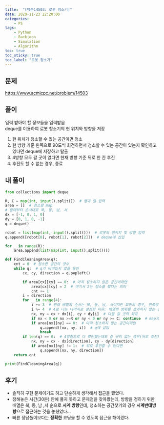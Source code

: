 ```yaml
---
title:  "[백준14503: 로봇 청소기]"
date: 2020-11-23 22:20:00
categories:
    - PS
tags:
    - Python
    - Baekjoon
    - Simulation
    - Algorithm
toc: true
toc_sticky: true
toc_label: "로봇 청소기"
---
```

## 문제 
<https://www.acmicpc.net/problem/14503>


## 풀이
입력 받아야 할 정보들을 입력받음<br>
deque를 이용하여 로봇 청소기의 현 위치와 방향을 저장<br>
1. 현 위치가 청소할 수 있는 공간이면 청소
2. 현 방향 기준 왼쪽으로 90도씩 회전하면서 청소할 수 있는 공간이 있는지 확인하고 있다면 deque에 저장하고 탈출
3. 4방향 모두 갈 곳이 없다면 현재 방향 기준 뒤로 한 칸 후진
4. 후진도 할 수 없는 경우, 종료

## 내 풀이
```python
from collections import deque

R, C = map(int, input().split())  # 행과 열 입력
area = []  # 청소할 map
# 앞에부터 순서대로 북, 동, 남, 서
dx = [-1, 0, 1, 0]
dy = [0, 1, 0, -1]
q = deque()

robot = list(map(int, input().split()))  # 로봇의 현위치 및 방향 입력
q.append([robot[0], robot[1], robot[2]])  # deque에 삽입

for _ in range(R):
    area.append(list(map(int, input().split())))

def FindCleaningArea(q):
    cnt = 0  # 청소한 공간의 갯수
    while q:  # q가 비어있지 않을 동안
        cx, cy, direction = q.popleft()

        if area[cx][cy] == 0:  # 아직 청소하지 않은 공간이라면
            area[cx][cy] = 2  # 여기서 2는 청소를 했다는 의미
            cnt += 1
        i = direction
        for _ in range(4):
            i += 3  # 원래 배열의 순서는 북, 동, 남, 서이지만 회전의 경우, 왼쪽방향으로 90도 회전이기 때문에 + 3을 더함
            i %= 4  # 4로 나눈 나머지로 설정한 이유: 배열의 범위를 초과하지 않는 선에서 4방향을 확인하기 위함
            nx, ny = cx + dx[i], cy + dy[i]  # 다음 갈 곳의 좌표
            if nx < 0 or nx >=R or ny < 0 or ny >= C: continue  # map의 크기를 초과하면 continue
            if area[nx][ny] == 0:  # 아직 청소하지 않는 공간이라면
                q.append([nx, ny, i])  # q에 삽입
                break
        if len(q) == 0:  # 4방향으로 다 확인했는데도 갈 곳이 없는 경우(뒤로 후진)
            nx, ny = cx - dx[direction], cy - dy[direction]
            if area[nx][ny] != 1:  # 뒤로 후진할 수 있다면
                q.append([nx, ny, direction])
    return cnt

print(FindCleaningArea(q))
```
## 후기
- 솔직히 구현 문제이기도 하고 단순하게 생각해서 접근을 했었다. 
- 정해놓은 시간(30분) 안에 풀지 못하고 문제점을 찾아봤는데, 방향을 정하기 위한 배열은 북, 동, 남 ,서 순으로 **시계 방향**인데, 청소하는 공간찾기의 경우 **시계반대방향**으로 접근하는 것을 놓쳤었다...
- 빠른 정답풀이보다는 **정확한** 코딩을 할 수 있도록 접근을 해야겠다. 